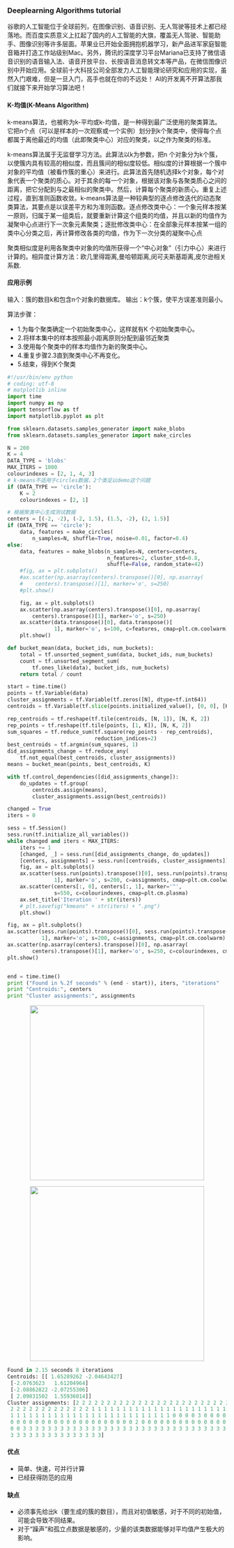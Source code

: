 ### Deeplearning Algorithms tutorial
谷歌的人工智能位于全球前列，在图像识别、语音识别、无人驾驶等技术上都已经落地。而百度实质意义上扛起了国内的人工智能的大旗，覆盖无人驾驶、智能助手、图像识别等许多层面。苹果业已开始全面拥抱机器学习，新产品进军家庭智能音箱并打造工作站级别Mac。另外，腾讯的深度学习平台Mariana已支持了微信语音识别的语音输入法、语音开放平台、长按语音消息转文本等产品，在微信图像识别中开始应用。全球前十大科技公司全部发力人工智能理论研究和应用的实现，虽然入门艰难，但是一旦入门，高手也就在你的不远处！
AI的开发离不开算法那我们就接下来开始学习算法吧！

#### K-均值(K-Means Algorithm)

k-means算法，也被称为k-平均或k-均值，是一种得到最广泛使用的聚类算法。 它把n个点（可以是样本的一次观察或一个实例）划分到k个聚类中，使得每个点都属于离他最近的均值（此即聚类中心）对应的聚类，以之作为聚类的标准。

k-means算法属于无监督学习方法。此算法以k为参数，把n 个对象分为k个簇，以使簇内具有较高的相似度，而且簇间的相似度较低。相似度的计算根据一个簇中对象的平均值（被看作簇的重心）来进行。此算法首先随机选择k个对象，每个对象代表一个聚类的质心。对于其余的每一个对象，根据该对象与各聚类质心之间的距离，把它分配到与之最相似的聚类中。然后，计算每个聚类的新质心。重复上述过程，直到准则函数收敛。k-means算法是一种较典型的逐点修改迭代的动态聚类算法，其要点是以误差平方和为准则函数。逐点修改类中心：一个象元样本按某一原则，归属于某一组类后，就要重新计算这个组类的均值，并且以新的均值作为凝聚中心点进行下一次象元素聚类；逐批修改类中心：在全部象元样本按某一组的类中心分类之后，再计算修改各类的均值，作为下一次分类的凝聚中心点

聚类相似度是利用各聚类中对象的均值所获得一个“中心对象”（引力中心）来进行计算的。相异度计算方法：欧几里得距离,曼哈顿距离,闵可夫斯基距离,皮尔逊相关系数.

#### 应用示例

输入：簇的数目k和包含n个对象的数据库。 输出：k个簇，使平方误差准则最小。

算法步骤：

* 1.为每个聚类确定一个初始聚类中心，这样就有K 个初始聚类中心。 
* 2.将样本集中的样本按照最小距离原则分配到最邻近聚类
* 3.使用每个聚类中的样本均值作为新的聚类中心。
* 4.重复步骤2.3直到聚类中心不再变化。 
* 5.结束，得到K个聚类

```python
#!/usr/bin/env python
# coding: utf-8
# matplotlib inline
import time
import numpy as np
import tensorflow as tf
import matplotlib.pyplot as plt

from sklearn.datasets.samples_generator import make_blobs
from sklearn.datasets.samples_generator import make_circles

N = 200
K = 4
DATA_TYPE = 'blobs'
MAX_ITERS = 1000
colourindexes = [2, 1, 4, 3]
# k-means不适用于circles数据，2个类足以demo这个问题
if (DATA_TYPE == 'circle'):
    K = 2
    colourindexes = [2, 1]

# 根据聚类中心生成测试数据
centers = [(-2, -2), (-2, 1.5), (1.5, -2), (2, 1.5)]
if (DATA_TYPE == 'circle'):
    data, features = make_circles(
        n_samples=N, shuffle=True, noise=0.01, factor=0.4)
else:
    data, features = make_blobs(n_samples=N, centers=centers,
                                n_features=2, cluster_std=0.8,
                                shuffle=False, random_state=42)
    #fig, ax = plt.subplots()
    #ax.scatter(np.asarray(centers).transpose()[0], np.asarray(
    #    centers).transpose()[1], marker='o', s=250)
    #plt.show()

    fig, ax = plt.subplots()
    ax.scatter(np.asarray(centers).transpose()[0], np.asarray(
        centers).transpose()[1], marker='o', s=250)
    ax.scatter(data.transpose()[0], data.transpose()[
               1], marker='o', s=100, c=features, cmap=plt.cm.coolwarm)
    plt.show()

def bucket_mean(data, bucket_ids, num_buckets):
    total = tf.unsorted_segment_sum(data, bucket_ids, num_buckets)
    count = tf.unsorted_segment_sum(
        tf.ones_like(data), bucket_ids, num_buckets)
    return total / count

start = time.time()
points = tf.Variable(data)
cluster_assignments = tf.Variable(tf.zeros([N], dtype=tf.int64))
centroids = tf.Variable(tf.slice(points.initialized_value(), [0, 0], [K, 2]))

rep_centroids = tf.reshape(tf.tile(centroids, [N, 1]), [N, K, 2])
rep_points = tf.reshape(tf.tile(points, [1, K]), [N, K, 2])
sum_squares = tf.reduce_sum(tf.square(rep_points - rep_centroids),
                            reduction_indices=2)
best_centroids = tf.argmin(sum_squares, 1)
did_assignments_change = tf.reduce_any(
    tf.not_equal(best_centroids, cluster_assignments))
means = bucket_mean(points, best_centroids, K)

with tf.control_dependencies([did_assignments_change]):
    do_updates = tf.group(
        centroids.assign(means),
        cluster_assignments.assign(best_centroids))

changed = True
iters = 0

sess = tf.Session()
sess.run(tf.initialize_all_variables())
while changed and iters < MAX_ITERS:
    iters += 1
    [changed, _] = sess.run([did_assignments_change, do_updates])
    [centers, assignments] = sess.run([centroids, cluster_assignments])
    fig, ax = plt.subplots()
    ax.scatter(sess.run(points).transpose()[0], sess.run(points).transpose()[
               1], marker='o', s=200, c=assignments, cmap=plt.cm.coolwarm)
    ax.scatter(centers[:, 0], centers[:, 1], marker='^',
               s=550, c=colourindexes, cmap=plt.cm.plasma)
    ax.set_title('Iteration ' + str(iters))
    # plt.savefig("kmeans" + str(iters) + ".png")
    plt.show()

fig, ax = plt.subplots()
ax.scatter(sess.run(points).transpose()[0], sess.run(points).transpose()[
           1], marker='o', s=200, c=assignments, cmap=plt.cm.coolwarm)
ax.scatter(np.asarray(centers).transpose()[0], np.asarray(
        centers).transpose()[1], marker='o', s=250, c=colourindexes, cmap=plt.cm.plasma)
plt.show()


end = time.time()
print ("Found in %.2f seconds" % (end - start)), iters, "iterations"
print "Centroids:", centers
print "Cluster assignments:", assignments
```
<p align="center">
<img width="400" align="center" src="../../images/233.jpg" />
</p>

<p align="center">
<img width="400" align="center" src="../../images/234.jpg" />
</p>

```python
Found in 2.15 seconds 8 iterations
Centroids: [[ 1.65289262 -2.04643427]
 [-2.0763623   1.61204964]
 [-2.08862822 -2.07255306]
 [ 2.09831502  1.55936014]]
Cluster assignments: [2 2 2 2 2 2 2 2 2 2 2 2 2 2 2 2 2 2 2 2 2 2 2 2 2 2 2 2 2 2 2 2 2 2 2 2 2
 2 2 2 2 2 2 2 2 2 2 2 2 2 1 1 1 1 1 1 1 1 1 1 1 1 1 1 1 1 1 1 1 1 1 1 1 1
 1 1 1 1 1 1 1 1 1 1 1 1 1 1 1 1 1 1 1 1 1 1 1 1 1 1 0 0 0 0 3 0 0 0 0 0 0
 0 0 0 0 0 0 0 0 0 0 0 0 0 0 0 0 0 0 0 0 2 0 0 0 0 0 0 0 0 0 0 0 0 0 0 0 0
 0 0 3 3 3 3 3 3 3 3 3 3 3 3 3 3 3 3 3 3 3 3 3 3 3 3 3 3 3 3 3 3 3 3 3 3 3
 3 3 3 3 3 3 3 3 3 3 3 3 3 3 3]
```

#### 优点

* 简单、快速，可并行计算
* 已经获得防范的应用

#### 缺点

* 必须事先给出k（要生成的簇的数目），而且对初值敏感，对于不同的初始值，可能会导致不同结果。
* 对于“躁声”和孤立点数据是敏感的，少量的该类数据能够对平均值产生极大的影响。

